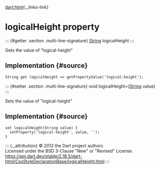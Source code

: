 [dart:html](../../dart-html/dart-html-library){._links-link}

logicalHeight property
======================

::: {#getter .section .multi-line-signature}
[String](../../dart-core/string-class) logicalHeight
:::

Gets the value of \"logical-height\"

Implementation {#source}
--------------

``` {.language-dart data-language="dart"}
String get logicalHeight => getPropertyValue('logical-height');
```

::: {#setter .section .multi-line-signature}
void logicalHeight=([String](../../dart-core/string-class) value)
:::

Sets the value of \"logical-height\"

Implementation {#source}
--------------

``` {.language-dart data-language="dart"}
set logicalHeight(String value) {
  setProperty('logical-height', value, '');
}
```

::: {._attribution}
© 2012 the Dart project authors\
Licensed under the BSD 3-Clause \"New\" or \"Revised\" License.\
<https://api.dart.dev/stable/2.18.5/dart-html/CssStyleDeclarationBase/logicalHeight.html>
:::

